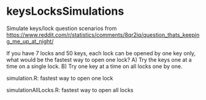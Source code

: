 # keysLocksSimulations
Simulate keys/lock question scenarios from https://www.reddit.com/r/statistics/comments/8qr2iq/question_thats_keeping_me_up_at_night/

If you have 7 locks and 50 keys, each lock can be opened by one key only, what would be the fastest way to open one lock?
A) Try the keys one at a time on a single lock.
B) Try one key at a time on all locks one by one.

simulation.R: fastest way to open one lock

simulationAllLocks.R: fastest way to open all locks
